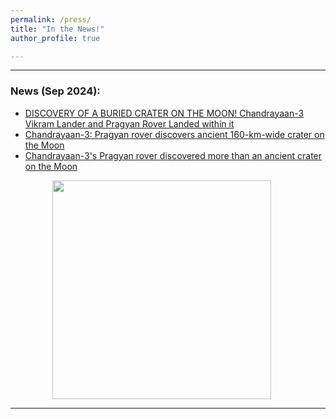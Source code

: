 ```yaml
---
permalink: /press/
title: "In the News!"
author_profile: true

---
```


---
### News (Sep 2024): 
* [DISCOVERY OF A BURIED CRATER ON THE MOON! Chandrayaan-3 Vikram Lander and Pragyan Rover Landed within it](https://www.isro.gov.in/ch3_Discovery_of_a_buried_crater_on_the_moon.html)
* [Chandrayaan-3: Pragyan rover discovers ancient 160-km-wide crater on the Moon](https://www.indiatoday.in/science/chandrayaan-3/story/chandrayaan-3-pragyan-rover-discovers-ancient-160-km-wide-crater-on-the-moon-2604543-2024-09-22)
* [Chandrayaan-3's Pragyan rover discovered more than an ancient crater on the Moon](https://www.indiatoday.in/science/chandrayaan-3/story/chandrayaan-3s-pragyan-rover-discovered-more-than-an-ancient-crater-on-the-moon-2605446-2024-09-24)

<p align="center">
  <img src='/images/Picsart.jpg' style="width:350px; display:inline-block; margin-right: 20px;">
</p>

---


